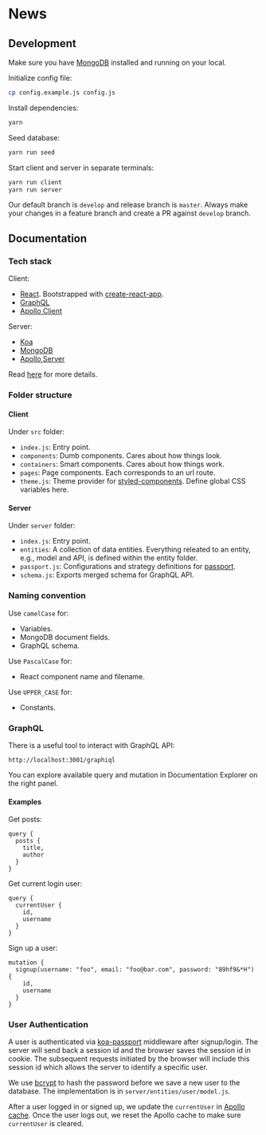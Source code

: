 # News

## Development

Make sure you have [MongoDB](https://docs.mongodb.com/manual/installation/) installed and running on your local.

Initialize config file:

```bash
cp config.example.js config.js
```

Install dependencies:

```bash
yarn
```

Seed database:

```bash
yarn run seed
```

Start client and server in separate terminals:

```bash
yarn run client
yarn run server
```

Our default branch is `develop` and release branch is `master`. Always make your changes in a feature branch and create a PR against `develop` branch. 

## Documentation

### Tech stack

Client: 

- [React](https://reactjs.org/). Bootstrapped with [create-react-app](https://github.com/facebook/create-react-app).
- [GraphQL](http://graphql.github.io/)
- [Apollo Client](https://www.apollographql.com/docs/react/)

Server:

- [Koa](https://github.com/koajs/koa)
- [MongoDB](https://www.mongodb.com/)
- [Apollo Server](https://www.apollographql.com/docs/apollo-server/)

Read [here](https://github.com/block-dog/news/issues/1) for more details.

### Folder structure

#### Client

Under `src` folder:

- `index.js`: Entry point.
- `components`: Dumb components. Cares about how things look.
- `containers`: Smart components. Cares about how things work.
- `pages`: Page components. Each corresponds to an url route.
- `theme.js`: Theme provider for [styled-components](https://www.styled-components.com/). Define global CSS variables here.

#### Server

Under `server` folder:

- `index.js`: Entry point.
- `entities`: A collection of data entities. Everything releated to an entity, e.g., model and API, is defined within the entity folder.
- `passport.js`: Configurations and strategy definitions for [passport](http://www.passportjs.org/).
- `schema.js`: Exports merged schema for GraphQL API.

### Naming convention

Use `camelCase` for:

- Variables.
- MongoDB document fields.
- GraphQL schema.

Use `PascalCase` for:

- React component name and filename.

Use `UPPER_CASE` for:

- Constants.

### GraphQL

There is a useful tool to interact with GraphQL API:

`http://localhost:3001/graphiql`

You can explore available query and mutation in Documentation Explorer on the right panel.

#### Examples

Get posts:

```
query {
  posts {
    title,
    author
  }
}
```

Get current login user:

```
query {
  currentUser {
    id,
    username
  }
}
```

Sign up a user:

```
mutation {
  signup(username: "foo", email: "foo@bar.com", password: "89hf9&*H") {
    id,
    username
  }
}
```

### User Authentication

A user is authenticated via [koa-passport](https://github.com/rkusa/koa-passport) middleware after signup/login. The server will send back a session id and the browser saves the session id in cookie. The subsequent requests initiated by the browser will include this session id which allows the server to identify a specific user.

We use [bcrypt](https://github.com/kelektiv/node.bcrypt.js) to hash the password before we save a new user to the database. The implementation is in `server/entities/user/model.js`.

After a user logged in or signed up, we update the `currentUser` in [Apollo cache](https://www.apollographql.com/docs/react/essentials/mutations.html#update). Once the user logs out, we reset the Apollo cache to make sure `currentUser` is cleared.